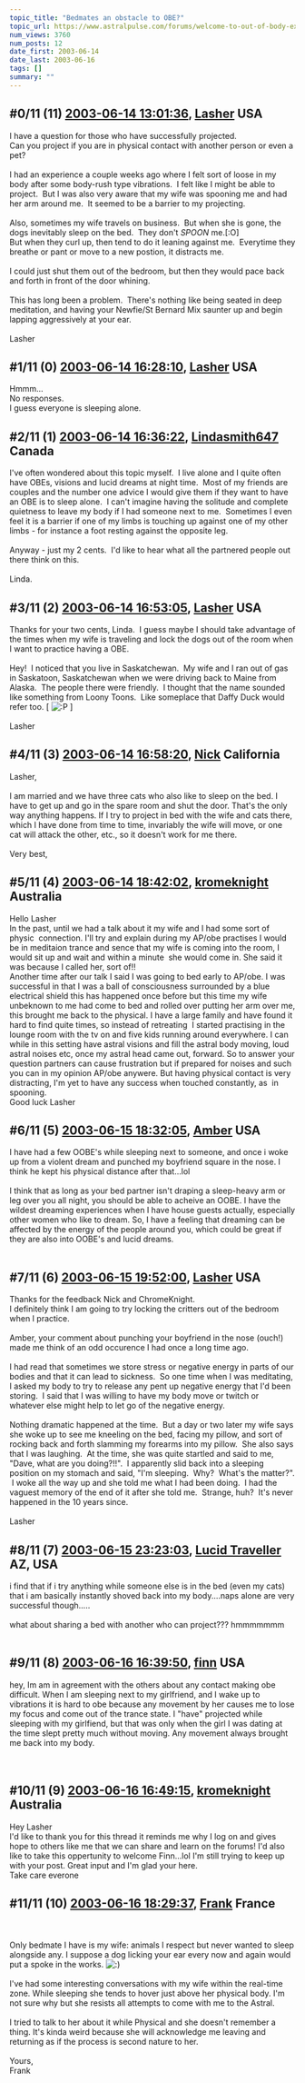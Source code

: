 ```yaml
---
topic_title: "Bedmates an obstacle to OBE?"
topic_url: https://www.astralpulse.com/forums/welcome-to-out-of-body-experiences!/bedmates-an-obstacle-to-obe
num_views: 3760
num_posts: 12
date_first: 2003-06-14
date_last: 2003-06-16
tags: []
summary: ""
---
```


## \#0/11 (11) [2003-06-14 13:01:36](https://www.astralpulse.com/forums/index.php?msg=120718), [Lasher](https://www.astralpulse.com/forums/profile/?u=2390) USA ##
<section>
I have a question for those who have successfully projected.
<br>
Can you project if you are in physical contact with another person or even a pet?
<br>
<br>
I had an experience a couple weeks ago where I felt sort of loose in my body after some body-rush type vibrations.  I felt like I might be able to project.  But I was also very aware that my wife was spooning me and had her arm around me.  It seemed to be a barrier to my projecting.
<br>
<br>
Also, sometimes my wife travels on business.  But when she is gone, the dogs inevitably sleep on the bed.  They don't
<i>
 SPOON
</i>
me.[:O]
<br>
But when they curl up, then tend to do it leaning against me.  Everytime they breathe or pant or move to a new postion, it distracts me.
<br>
<br>
I could just shut them out of the bedroom, but then they would pace back and forth in front of the door whining.
<br>
<br>
This has long been a problem.  There's nothing like being seated in deep meditation, and having your Newfie/St Bernard Mix saunter up and begin lapping aggressively at your ear.
<br>
<br>
Lasher
</section>

## \#1/11 (0) [2003-06-14 16:28:10](https://www.astralpulse.com/forums/index.php?msg=34800), [Lasher](https://www.astralpulse.com/forums/profile/?u=2390) USA ##
<section>
Hmmm...
<br>
No responses.
<br>
I guess everyone is sleeping alone.
</section>

## \#2/11 (1) [2003-06-14 16:36:22](https://www.astralpulse.com/forums/index.php?msg=34803), [Lindasmith647](https://www.astralpulse.com/forums/profile/?u=1868) Canada ##
<section>
I've often wondered about this topic myself.  I live alone and I quite often have OBEs, visions and lucid dreams at night time.  Most of my friends are couples and the number one advice I would give them if they want to have an OBE is to sleep alone.  I can't imagine having the solitude and complete quietness to leave my body if I had someone next to me.  Sometimes I even feel it is a barrier if one of my limbs is touching up against one of my other limbs - for instance a foot resting against the opposite leg.
<br>
<br>
Anyway - just my 2 cents.  I'd like to hear what all the partnered people out there think on this.
<br>
<br>
Linda.
</section>

## \#3/11 (2) [2003-06-14 16:53:05](https://www.astralpulse.com/forums/index.php?msg=34806), [Lasher](https://www.astralpulse.com/forums/profile/?u=2390) USA ##
<section>
Thanks for your two cents, Linda.  I guess maybe I should take advantage of the times when my wife is traveling and lock the dogs out of the room when I want to practice having a OBE.
<br>
<br>
Hey!  I noticed that you live in Saskatchewan.  My wife and I ran out of gas in Saskatoon, Saskatchewan when we were driving back to Maine from Alaska.  The people there were friendly.  I thought that the name sounded like something from Loony Toons.  Like someplace that Daffy Duck would refer too. [
<img alt=":P" class="smiley" src="https://www.astralpulse.com/forums/Smileys/fugue/tongue.png" title="Tongue"/>
]
<br>
<br>
Lasher
</section>

## \#4/11 (3) [2003-06-14 16:58:20](https://www.astralpulse.com/forums/index.php?msg=34807), [Nick](https://www.astralpulse.com/forums/profile/?u=2080) California ##
<section>
Lasher,
<br>
<br>
I am married and we have three cats who also like to sleep on the bed. I have to get up and go in the spare room and shut the door. That's the only way anything happens. If I try to project in bed with the wife and cats there, which I have done from time to time, invariably the wife will move, or one cat will attack the other, etc., so it doesn't work for me there.
<br>
<br>
Very best,
</section>

## \#5/11 (4) [2003-06-14 18:42:02](https://www.astralpulse.com/forums/index.php?msg=34824), [kromeknight](https://www.astralpulse.com/forums/profile/?u=2039) Australia ##
<section>
Hello Lasher
<br>
In the past, until we had a talk about it my wife and I had some sort of physic  connection. I'll try and explain during my AP/obe practises I would be in meditaion trance and sence that my wife is coming into the room, I would sit up and wait and within a minute  she would come in. She said it was because I called her, sort of!!
<br>
Another time after our talk I said I was going to bed early to AP/obe. I was successful in that I was a ball of consciousness surrounded by a blue electrical shield this has happened once before but this time my wife unbeknown to me had come to bed and rolled over putting her arm over me, this brought me back to the physical. I have a large family and have found it hard to find quite times, so instead of retreating  I started practising in the lounge room with the tv on and five kids running around everywhere. I can while in this setting have astral visions and fill the astral body moving, loud astral noises etc, once my astral head came out, forward. So to answer your question partners can cause frustration but if prepared for noises and such you can in my opinion AP/obe anywere. But having physical contact is very distracting, I'm yet to have any success when touched constantly, as  in spooning.
<br>
Good luck Lasher
<br>
</section>

## \#6/11 (5) [2003-06-15 18:32:05](https://www.astralpulse.com/forums/index.php?msg=34911), [Amber](https://www.astralpulse.com/forums/profile/?u=1626) USA ##
<section>
I have had a few OOBE's while sleeping next to someone, and once i woke up from a violent dream and punched my boyfriend square in the nose. I think he kept his physical distance after that...lol
<br>
<br>
I think that as long as your bed partner isn't draping a sleep-heavy arm or leg over you all night, you should be able to acheive an OOBE. I have the wildest dreaming experiences when I have house guests actually, especially other women who like to dream. So, I have a feeling that dreaming can be affected by the energy of the people around you, which could be great if they are also into OOBE's and lucid dreams.
<br>
<br>
</section>

## \#7/11 (6) [2003-06-15 19:52:00](https://www.astralpulse.com/forums/index.php?msg=34914), [Lasher](https://www.astralpulse.com/forums/profile/?u=2390) USA ##
<section>
Thanks for the feedback Nick and ChromeKnight.
<br>
I definitely think I am going to try locking the critters out of the bedroom when I practice.
<br>
<br>
Amber, your comment about punching your boyfriend in the nose (ouch!) made me think of an odd occurence I had once a long time ago.
<br>
<br>
I had read that sometimes we store stress or negative energy in parts of our bodies and that it can lead to sickness.  So one time when I was meditating, I asked my body to try to release any pent up negative energy that I'd been storing.  I said that I was willing to have my body move or twitch or whatever else might help to let go of the negative energy.
<br>
<br>
Nothing dramatic happened at the time.  But a day or two later my wife says she woke up to see me kneeling on the bed, facing my pillow, and sort of rocking back and forth slamming my forearms into my pillow.  She also says that I was laughing.  At the time, she was quite startled and said to me, "Dave, what are you doing?!!".  I apparently slid back into a sleeping position on my stomach and said, "I'm sleeping.  Why?  What's the matter?".  I woke all the way up and she told me what I had been doing.  I had the vaguest memory of the end of it after she told me.  Strange, huh?  It's never happened in the 10 years since.
<br>
<br>
Lasher
</section>

## \#8/11 (7) [2003-06-15 23:23:03](https://www.astralpulse.com/forums/index.php?msg=34933), [Lucid Traveller](https://www.astralpulse.com/forums/profile/?u=2123) AZ, USA ##
<section>
i find that if i try anything while someone else is in the bed (even my cats) that i am basically instantly shoved back into my body....naps alone are very successful though.....
<br>
<br>
what about sharing a bed with another who can project??? hmmmmmmm
<br>
<br>
</section>

## \#9/11 (8) [2003-06-16 16:39:50](https://www.astralpulse.com/forums/index.php?msg=35000), [finn](https://www.astralpulse.com/forums/profile/?u=2527) USA ##
<section>
hey, Im am in agreement with the others about any contact making obe difficult. When I am sleeping next to my girlfriend, and I wake up to vibrations it is hard to obe because any movement by her causes me to lose my focus and come out of the trance state. I "have" projected while sleeping with my girlfiend, but that was only when the girl I was dating at the time slept pretty much without moving. Any movement always brought me back into my body.
<br>
<br>
<br>
</section>

## \#10/11 (9) [2003-06-16 16:49:15](https://www.astralpulse.com/forums/index.php?msg=35001), [kromeknight](https://www.astralpulse.com/forums/profile/?u=2039) Australia ##
<section>
Hey Lasher
<br>
I'd like to thank you for this thread it reminds me why I log on and gives hope to others like me that we can share and learn on the forums! I'd also like to take this oppertunity to welcome Finn...lol I'm still trying to keep up with your post. Great input and I'm glad your here.
<br>
Take care everone
</section>

## \#11/11 (10) [2003-06-16 18:29:37](https://www.astralpulse.com/forums/index.php?msg=35006), [Frank](https://www.astralpulse.com/forums/profile/?u=359) France ##
<section>
<br>
<br>
Only bedmate I have is my wife: animals I respect but never wanted to sleep alongside any. I suppose a dog licking your ear every now and again would put a spoke in the works.
<img alt=":)" class="smiley" src="https://www.astralpulse.com/forums/Smileys/fugue/smiley.png" title="Smiley"/>
<br>
<br>
I've had some interesting conversations with my wife within the real-time zone. While sleeping she tends to hover just above her physical body. I'm not sure why but she resists all attempts to come with me to the Astral.
<br>
<br>
I tried to talk to her about it while Physical and she doesn't remember a thing. It's kinda weird because she will acknowledge me leaving and returning as if the process is second nature to her.
<br>
<br>
Yours,
<br>
Frank
<br>
<br>
</section>